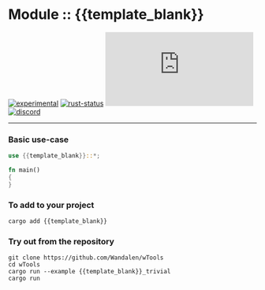 <!-- {{# generate.module_header{} #}} -->

# Module :: {{template_blank}}
[![experimental](https://raster.shields.io/static/v1?label=stability&message=experimental&color=orange&logoColor=eee)](https://github.com/emersion/stability-badges#experimental) [![rust-status](https://github.com/Wandalen/wTools/actions/workflows/Module{{TemplateBlank}}Push.yml/badge.svg)](https://github.com/Wandalen/wTools/actions/workflows/Module{{TemplateBlank}}Push.yml) [![docs.rs](https://img.shields.io/docsrs/{{template_blank}}?color=e3e8f0&logo=docs.rs)](https://docs.rs/{{template_blank}}) [![discord](https://img.shields.io/discord/872391416519737405?color=eee&logo=discord&logoColor=eee&label=ask)](https://discord.gg/m3YfbXpUUY)

___

### Basic use-case

<!-- {{# generate.module{} #}} -->

```rust
use {{template_blank}}::*;

fn main()
{
}
```

### To add to your project

```bash
cargo add {{template_blank}}
```

### Try out from the repository

``` shell test
git clone https://github.com/Wandalen/wTools
cd wTools
cargo run --example {{template_blank}}_trivial
cargo run
```

